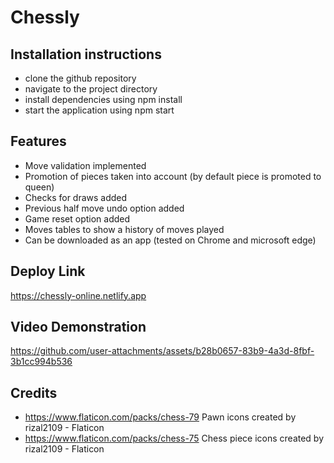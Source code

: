 # Chessly

## Installation instructions
- clone the github repository
- navigate to the project directory
- install dependencies using npm install
- start the application using npm start

## Features
- Move validation implemented
- Promotion of pieces taken into account (by default piece is promoted to queen)
- Checks for draws added
- Previous half move undo option added
- Game reset option added
- Moves tables to show a history of moves played
- Can be downloaded as an app (tested on Chrome and microsoft edge)

## Deploy Link
https://chessly-online.netlify.app

## Video Demonstration


https://github.com/user-attachments/assets/b28b0657-83b9-4a3d-8fbf-3b1cc994b536



## Credits
- https://www.flaticon.com/packs/chess-79 Pawn icons created by rizal2109 - Flaticon
- https://www.flaticon.com/packs/chess-75 Chess piece icons created by rizal2109 - Flaticon
